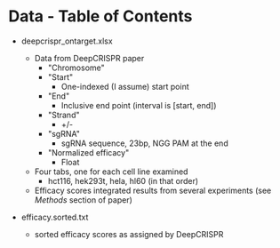 # Data - Table of Contents

- deepcrispr_ontarget.xlsx
  - Data from DeepCRISPR paper
    - "Chromosome"
    - "Start"
      - One-indexed (I assume) start point
    - "End"
      - Inclusive end point (interval is [start, end])
    - "Strand"
      - +/-
    - "sgRNA"
      - sgRNA sequence, 23bp, NGG PAM at the end
    - "Normalized efficacy"
      - Float
  - Four tabs, one for each cell line examined
    - hct116, hek293t, hela, hl60 (in that order)
  - Efficacy scores integrated results from several experiments (see _Methods_ section of paper)

- efficacy.sorted.txt
  - sorted efficacy scores as assigned by DeepCRISPR
